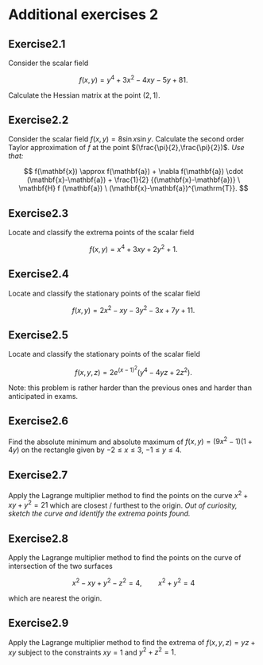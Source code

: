 # Additional exercises 2

## Exercise

Consider the scalar field

$$
f(x,y) = y^4 + 3x^2 - 4xy - 5y + 81.
$$

Calculate the Hessian matrix at the point $(2,1)$.

## Exercise

Consider the scalar field $f(x,y) = 8 \sin x \sin y$. Calculate the second order Taylor approximation of $f$ at the point $(\frac{\pi}{2},\frac{\pi}{2})$.
_Use that:_

$$
f(\mathbf{x}) \approx f(\mathbf{a}) + \nabla f(\mathbf{a}) \cdot (\mathbf{x}-\mathbf{a}) + \frac{1}{2} {(\mathbf{x}-\mathbf{a})} \ \mathbf{H} f (\mathbf{a}) \ (\mathbf{x}-\mathbf{a})^{\mathrm{T}}.
$$

## Exercise

Locate and classify the extrema points of the scalar field

$$
f(x,y) = x^4 + 3 x y + 2 y^2 +1.
$$

## Exercise

Locate and classify the stationary points of the scalar field

$$
f(x,y) = 2x^2 - xy - 3y^2 - 3x +7y +11.
$$

## Exercise

Locate and classify the stationary points of the scalar field

$$
f(x, y, z) = 2e^{(x−1)^2} (y^4 − 4yz + 2z^2).
$$

Note: this problem is rather harder than the previous ones and harder than anticipated in exams.

## Exercise

Find the absolute minimum and absolute maximum of $f(x,y)=(9x^2 − 1)(1 + 4y)$ on the rectangle given by $−2 \leq x \leq 3$, $−1\leq y \leq4$.

## Exercise

Apply the Lagrange multiplier method to find the points on the curve $x^2 + xy + y^2 = 21$ which are closest / furthest to the origin. _Out of curiosity, sketch the curve and identify the extrema points found._

## Exercise

Apply the Lagrange multiplier method to find the points on the curve of intersection of the two surfaces

$$
x^2 - xy + y^2 - z^2 = 4, \quad  \quad x^2 + y^2 =4
$$

which are nearest the origin.

## Exercise

Apply the Lagrange multiplier method to find the extrema of $f(x, y, z) = yz + xy$ subject to the constraints $xy = 1$ and $y^2 + z^2 = 1$.

<style scoped>
h1 {
    counter-reset: h2
}
h2:after {
    counter-increment: h2;
    content: "2." counter(h2)
}
</style>
